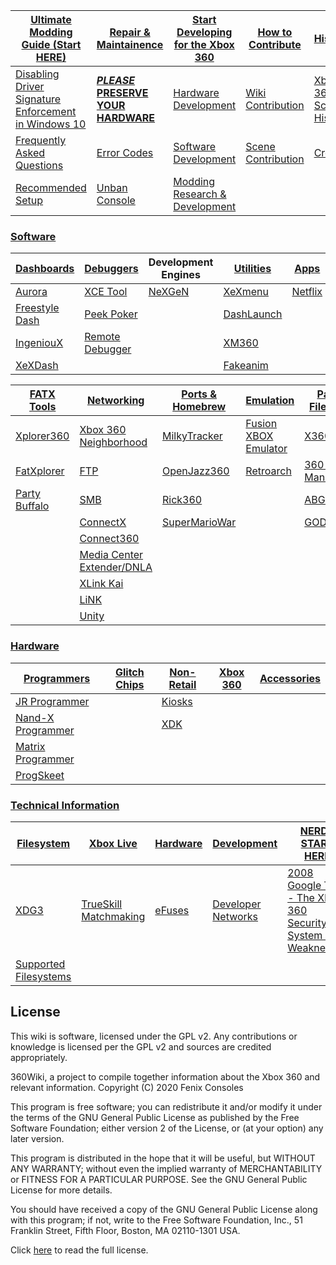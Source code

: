 | [Ultimate Modding Guide (Start HERE)](https://360.consolemods.org/modguide/index.html) | [Repair & Maintainence](https://360.consolemods.org/repairguide/index.html) | [Start Developing for the Xbox 360](https://360.consolemods.org/development/index.html) | [How to Contribute](https://360.consolemods.org/contribute/index.html) | [History](https://360.consolemods.org/history/index.html)    |
| ------------------------------------------------------------ | ------------------------------------------------------------ | ------------------------------------------------------------ | ------------------------------------------------------------ | ------------------------------------------------------------ |
| [Disabling Driver Signature Enforcement in Windows 10](https://360.consolemods.org/modguide/disabledriversigenforcement.html) | [***PLEASE*** **PRESERVE YOUR HARDWARE**](https://360.consolemods.org/repairguide/preservation/index.html) | [Hardware Development](https://360.consolemods.org/development/hardwaredev/index.html) | [Wiki Contribution](https://360.consolemods.org/contribute/wiki/index.html) | [Xbox 360 & Scene History](https://360.consolemods.org/history/history.html) |
| [Frequently Asked Questions](https://360.consolemods.org/modguide/faq.html) | [Error Codes](https://360.consolemods.org/repairguide/errorcodes/index.html) | [Software Development](https://360.consolemods.org/development/softwaredev/index.html) | [Scene Contribution](https://360.consolemods.org/contribute/scene/index.html) | [Credits](https://360.consolemods.org/history/credits.html)  |
| [Recommended Setup](https://360.consolemods.org/modguide/recommendedsetup.html) | [Unban Console](https://360.consolemods.org/modguide/xboxlive/unbanconsole.html) | [Modding Research & Development](https://360.consolemods.org/development/modding/index.html) |                                                              |                                                              |

### [Software](https://360.consolemods.org/software/index.html)

| [Dashboards](https://360.consolemods.org/software/dashboards/index.html) | [Debuggers](Software/Debuggers/index.md)                     | Development Engines                                          | [Utilities](https://360.consolemods.org/software/utilities/index.html) | [Apps](https://360.consolemods.org/software/apps/)           |
| ------------------------------------------------------------ | ------------------------------------------------------------ | ------------------------------------------------------------ | ------------------------------------------------------------ | ------------------------------------------------------------ |
| [Aurora](https://360.consolemods.org/software/dashboards/aurora.html) | [XCE Tool](https://360.consolemods.org/software/debuggers/xcetool.html) | [NeXGeN](https://xbox.consolemods.org/software/devengines/nexgen.html) | [XeXmenu](https://360.consolemods.org/software/utilities/xexmenu.html) | [Netflix](https://360.consolemods.org/software/apps/netflix.html) |
| [Freestyle Dash](https://360.consolemods.org/software/dashboards/fsd.html) | [Peek Poker](https://360.consolemods.org/software/debuggers/peekpoker.html) |                                                              | [DashLaunch](https://360.consolemods.org/software/utilities/dashlaunch.html) |                                                              |
| [IngeniouX](https://360.consolemods.org/software/dashboards/ingenioux.html) | [Remote Debugger](https://360.consolemods.org/software/debuggers/remotedebugger.html) |                                                              | [XM360](https://360.consolemods.org/software/utilities/xm360.html) |                                                              |
| [XeXDash](https://360.consolemods.org/software/dashboards/xexdash.html) |                                                              |                                                              | [Fakeanim](https://360.consolemods.org/software/utilities/fakeanim.html) |                                                              |

| [FATX Tools](https://360.consolemods.org/software/fatxtools/index.html) | [Networking](https://360.consolemods.org/software/networking/index.html) | [Ports & Homebrew](https://360.consolemods.org/software/portshomebrew/index.html) | [Emulation](https://360.consolemods.org/software/emulators/index.html) | [Patchers](https://360.consolemods.org/software/patchers/index.html) & [Filetype Tools](https://360.consolemods.org/software/filetypetools/index.html) |
| ------------------------------------------------------------ | ------------------------------------------------------------ | ------------------------------------------------------------ | ------------------------------------------------------------ | ------------------------------------------------------------ |
| [Xplorer360](https://360.consolemods.org/software/fatxtools/xplorer360.html) | [Xbox 360 Neighborhood](https://360.consolemods.org/software/networking/xboxneighborhood.html) | [MilkyTracker](https://360.consolemods.org/software/portshomebrew/milkytracker.html) | [Fusion XBOX Emulator](https://360.consolemods.org/software/emulators/xbxemu/index.html) | [X360GameHack](https://360.consolemods.org/software/patchers/x360gamehack.html) |
| [FatXplorer](https://360.consolemods.org/software/fatxtools/fatxplorer.html) | [FTP](https://360.consolemods.org/software/networking/ftp.html) | [OpenJazz360](https://360.consolemods.org/software/portshomebrew/openjazz360.html) | [Retroarch](https://360.consolemods.org/software/emulators/retroarch.html) | [360 Content Manager](https://360.consolemods.org/software/filetypetools/360contentmanager.html) |
| [Party Buffalo](https://360.consolemods.org/software/fatxtools/partybuffalo.html) | [SMB](https://360.consolemods.org/software/networking/smb.html) | [Rick360](https://360.consolemods.org/software/portshomebrew/rick360.html) |                                                              | [ABGX](https://360.consolemods.org/software/patchers/abgx.html) |
|                                                              | [ConnectX](https://360.consolemods.org/software/networking/connectx.html) | [SuperMarioWar](https://360.consolemods.org/software/portshomebrew/supermariowar.html) |                                                              | [GOD2ISO](https://360.consolemods.org/software/filetypetools/god2iso.html) |
|                                                              | [Connect360](https://360.consolemods.org/software/networking/connect360.html) |                                                              |                                                              |                                                              |
|                                                              | [Media Center Extender/DNLA](https://360.consolemods.org/software/networking/dnla.html) |                                                              |                                                              |                                                              |
|                                                              | [XLink Kai](https://360.consolemods.org/software/networking/kai.html) |                                                              |                                                              |                                                              |
|                                                              | [LiNK](https://360.consolemods.org/software/networking/link.html) |                                                              |                                                              |                                                              |
|                                                              | [Unity](https://360.consolemods.org/software/networking/unity.html) |                                                              |                                                              |                                                              |

### [Hardware](https://360.consolemods.org/hardware/index.html)

| [Programmers](https://360.consolemods.org/hardware/programmers/index.html) | [Glitch Chips](https://360.consolemods.org/hardware/glitchchips/index.html) | [Non-Retail](https://360.consolemods.org/hardware/nonretail/index.html) | [Xbox 360](https://360.consolemods.org/hardware/xbox360/index.html) | [Accessories](https://360.consolemods.org/hardware/accessories/index.html) |
| ------------------------------------------------------------ | ------------------------------------------------------------ | ------------------------------------------------------------ | ------------------------------------------------------------ | ------------------------------------------------------------ |
| [JR Programmer](https://360.consolemods.org/hardware/programmers/jrprogrammer.html) |                                                              | [Kiosks](https://360.consolemods.org/hardware/nonretail/kiosks/index.html) |                                                              |                                                              |
| [Nand-X Programmer](https://360.consolemods.org/hardware/programmers/nandx.html) |                                                              | [XDK](https://360.consolemods.org/hardware/nonretail/xdk/index.html) |                                                              |                                                              |
| [Matrix Programmer](https://360.consolemods.org/hardware/programmers/jrprogrammer.html) |                                                              |                                                              |                                                              |                                                              |
| [ProgSkeet](https://360.consolemods.org/hardware/programmers/progskeet.html) |                                                              |                                                              |                                                              |                                                              |



### [Technical Information](https://360.consolemods.org/techinfo/index.html)

| [Filesystem](https://360.consolemods.org/techinfo/filesystem/index.html) | [Xbox Live](https://360.consolemods.org/techinfo/xboxlive/index.html) | [Hardware](https://360.consolemods.org/techinfo/hardware/index.html) | [Development](https://360.consolemods.org/techinfo/development/index.html) | [NERDS START HERE](https://360.consolemods.org/techinfo/extras/index.html) |
| ------------------------------------------------------------ | ------------------------------------------------------------ | ------------------------------------------------------------ | ------------------------------------------------------------ | ------------------------------------------------------------ |
| [XDG3](techinfo/fs/xdg3.md)                                  | [TrueSkill Matchmaking](techinfo/xboxlive/trueskill/index.md) | [eFuses](hardware/efuses.md)                                 | [Developer Networks](https://360.consolemods.org/techinfo/development/developernetworks.html) | [2008 Google Talk - The Xbox 360 Security System and Weaknesses](https://www.youtube.com/watch?v=uxjpmc8ZIxM) |
| [Supported Filesystems](techinfo/fs/supportedfilesystems.md) |                                                              |                                                              |                                                              |                                                              |

## License

This wiki is software, licensed under the GPL v2. Any contributions or knowledge is licensed per the GPL v2 and sources are credited appropriately.

360Wiki, a project to compile together information about the Xbox 360 and relevant information.
Copyright (C) 2020 Fenix Consoles

This program is free software; you can redistribute it and/or modify
it under the terms of the GNU General Public License as published by
the Free Software Foundation; either version 2 of the License, or
(at your option) any later version.

This program is distributed in the hope that it will be useful,
but WITHOUT ANY WARRANTY; without even the implied warranty of
MERCHANTABILITY or FITNESS FOR A PARTICULAR PURPOSE.  See the
GNU General Public License for more details.

You should have received a copy of the GNU General Public License along
with this program; if not, write to the Free Software Foundation, Inc.,
51 Franklin Street, Fifth Floor, Boston, MA 02110-1301 USA.



Click [here](https://github.com/FenixConsoles/360wiki/blob/main/LICENSE.md) to read the full license.